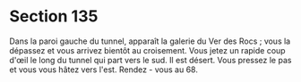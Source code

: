 # Section 135

Dans la paroi gauche du tunnel, apparaît la galerie du Ver des Rocs  ; vous la dépassez et
vous arrivez bientôt au croisement. Vous jetez un rapide coup d'œil le long du tunnel qui
part vers le sud. Il est désert. Vous pressez le pas et vous vous hâtez vers  l'est. Rendez -
vous au 68.